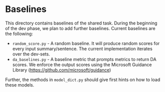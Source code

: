 # Baselines

This directory contains baselines of the shared task. During the beginning of the dev phase, we plan to add further 
baselines. Current baselines are the following:

* `random_score.py` - A random baseline. It will produce random scores for every input summary/sentence. The current
                        implementation iterates over the dev-sets.
* `da_baselines.py` - A baseline metric that prompts metrics to return DA scores. We enforce the output scores using 
                        the Microsoft Guidance Library (https://github.com/microsoft/guidance)

Further, the methods in `model_dict.py` should give first hints on how to load these models.
